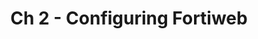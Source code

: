 ---
title: "Ch 2 - Configuring Fortiweb"
chapter: false
menuTitle: "Ch 2: Configuration"
weight: 30
---